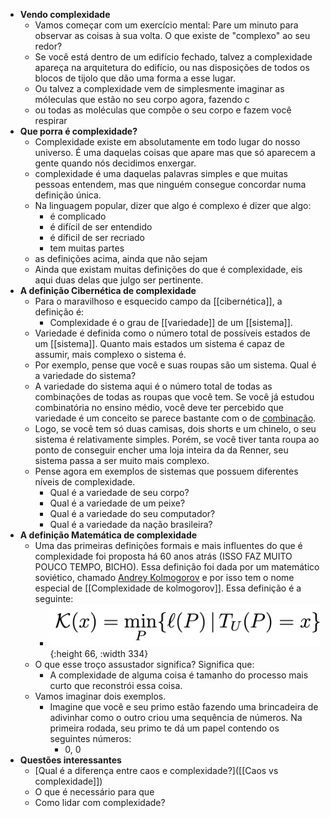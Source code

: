 - **Vendo complexidade**
	- Vamos começar com um exercício mental: Pare um minuto para observar as coisas à sua volta. O que existe de "complexo" ao seu redor?
	- Se você está dentro de um edifício fechado, talvez a complexidade apareça na arquitetura do edifício, ou nas disposições de todos os blocos de tijolo que dão uma forma a esse lugar.
	- Ou talvez a complexidade vem de simplesmente imaginar as móleculas que estão no seu corpo agora, fazendo c
	- ou todas as moléculas que compõe o seu corpo e fazem você respirar
- **Que porra é complexidade?**
	- Complexidade existe em absolutamente em todo lugar do nosso universo. É uma daquelas coisas que apare mas que só aparecem a gente quando nós decidimos enxergar.
	- complexidade é uma daquelas palavras simples e que muitas pessoas entendem, mas que ninguém consegue concordar numa definição única.
	- Na linguagem popular, dizer que algo é complexo é dizer que algo:
		- é complicado
		- é difícil de ser entendido
		- é díficil de ser recriado
		- tem muitas partes
	- as definições acima, ainda que não sejam
	- Ainda que existam muitas definições do que é complexidade, eis aqui duas delas que julgo ser pertinente.
- **A definição Cibernética de complexidade**
	- Para o maravilhoso e esquecido campo da [[cibernética]], a definição é:
		- Complexidade é o grau de [[variedade]] de um [[sistema]].
	- Variedade é definida como o número total de possíveis estados de um [[sistema]]. Quanto mais estados um sistema é capaz de assumir, mais complexo o sistema é.
	- Por exemplo, pense que você e suas roupas são um sistema. Qual é a variedade do sistema?
	- A variedade do sistema aqui é o número total de todas as combinações de todas as roupas que você tem. Se você já estudou combinatória no ensino médio, você deve ter percebido que variedade é um conceito se parece bastante com o de [combinação](https://pt.wikipedia.org/wiki/Combina%C3%A7%C3%A3o).
	- Logo, se você tem só duas camisas, dois shorts e um chinelo, o seu sistema é relativamente simples. Porém, se você tiver tanta roupa ao ponto de conseguir encher uma loja inteira da da Renner, seu sistema passa a ser muito mais complexo.
	- Pense agora em exemplos de sistemas que possuem diferentes níveis de complexidade.
		- Qual é a variedade de seu corpo?
		- Qual é a variedade de um peixe?
		- Qual é a variedade do seu computador?
		- Qual é a variedade da nação brasileira?
- **A definição Matemática de complexidade**
	- Uma das primeiras definições formais e mais influentes do que é complexidade foi proposta há 60 anos atrás (ISSO FAZ MUITO POUCO TEMPO, BICHO). Essa definição foi dada por um matemático soviético, chamado [Andrey Kolmogorov](https://en.wikipedia.org/wiki/Andrey_Kolmogorov) e por isso tem o nome especial de [[Complexidade de kolmogorov]]. Essa definição é a seguinte:
		- ![image.png](../assets/image_1666809124848_0.png){:height 66, :width 334}
	- O que esse troço assustador significa? Significa que:
		- A complexidade de alguma coisa é tamanho do processo mais curto que reconstrói essa coisa.
	- Vamos imaginar dois exemplos.
		- Imagine que você e seu primo estão fazendo uma brincadeira de adivinhar como o outro criou uma sequência de números. Na primeira rodada, seu primo te dá um papel contendo os seguintes números:
			- 0, 0
- **Questões interessantes**
	- [Qual é a diferença entre caos e complexidade?]([[Caos vs complexidade]])
	- O que é necessário para que
	- Como lidar com complexidade?